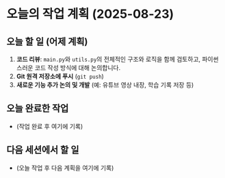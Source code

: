 # 오늘의 작업 계획 (2025-08-23)

## 오늘 할 일 (어제 계획)

1. **코드 리뷰**: `main.py`와 `utils.py`의 전체적인 구조와 로직을 함께 검토하고, 파이썬스러운 코드 작성 방식에 대해 논의합니다.
2. **Git 원격 저장소에 푸시** (`git push`)
3. **새로운 기능 추가 논의 및 개발** (예: 유튜브 영상 내장, 학습 기록 저장 등)

## 오늘 완료한 작업

* (작업 완료 후 여기에 기록)

## 다음 세션에서 할 일

* (오늘 작업 후 다음 계획을 여기에 기록)
